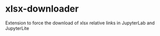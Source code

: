 # xlsx-downloader
Extension to force the download of xlsx relative links in JupyterLab and JupyterLite
